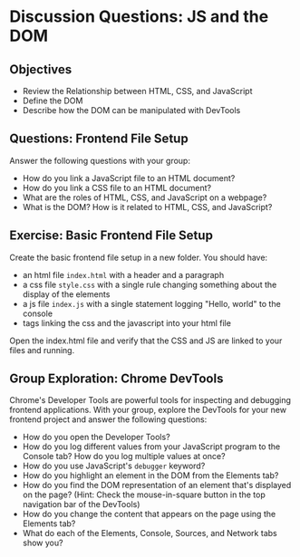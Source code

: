 # Discussion Questions: JS and the DOM

## Objectives

- Review the Relationship between HTML, CSS, and JavaScript
- Define the DOM
- Describe how the DOM can be manipulated with DevTools

## Questions: Frontend File Setup

Answer the following questions with your group:

- How do you link a JavaScript file to an HTML document?
- How do you link a CSS file to an HTML document?
- What are the roles of HTML, CSS, and JavaScript on a webpage?
- What is the DOM? How is it related to HTML, CSS, and JavaScript?

## Exercise: Basic Frontend File Setup

Create the basic frontend file setup in a new folder. You should have:

- an html file `index.html` with a header and a paragraph
- a css file `style.css` with a single rule changing something about the display
  of the elements
- a js file `index.js` with a single statement logging "Hello, world" to the console
- tags linking the css and the javascript into your html file

Open the index.html file and verify that the CSS and JS are linked to your files
and running.

## Group Exploration: Chrome DevTools

Chrome's Developer Tools are powerful tools for inspecting and debugging
frontend applications. With your group, explore the DevTools for your new
frontend project and answer the following questions:

- How do you open the Developer Tools?
- How do you log different values from your JavaScript program to the Console
  tab? How do you log multiple values at once?
- How do you use JavaScript's `debugger` keyword?
- How do you highlight an element in the DOM from the Elements tab?
- How do you find the DOM representation of an element that's displayed on the
  page? (Hint: Check the mouse-in-square button in the top navigation bar of the
  DevTools)
- How do you change the content that appears on the page using the Elements tab?
- What do each of the Elements, Console, Sources, and Network tabs show you?
